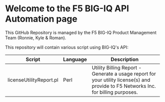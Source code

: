 # Welcome to the F5 BIG-IQ API Automation page

This GitHub Repository is managed by the F5 BIG-IQ Product Management Team (Ronnie, Kyle & Roman).

This repository will contain various script using BIG-IQ's API:

Script | Language | Description
------------ | ------------- | -------------
licenseUtilityReport.pl | Perl | Utility Billing Report - Generate a usage report for your utility license(s) and provide to F5 Networks Inc. for billing purposes.
